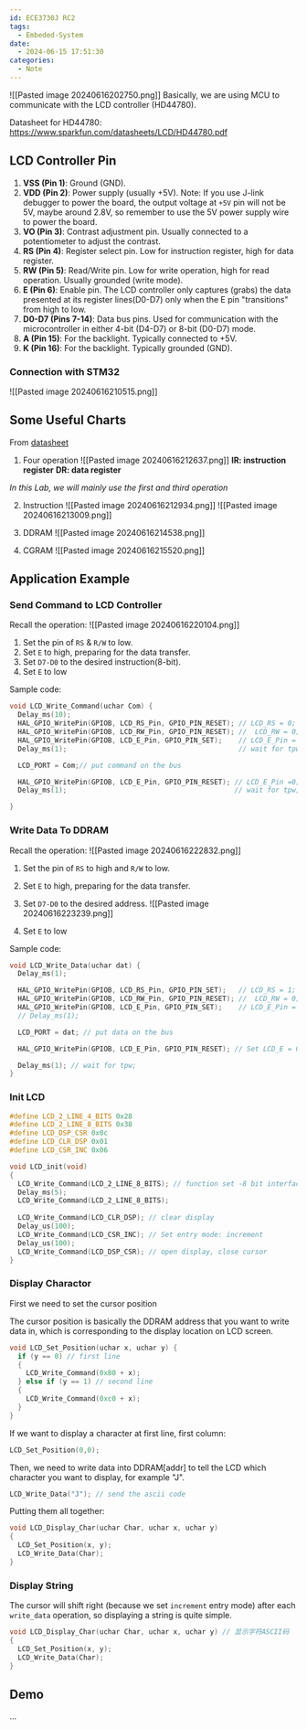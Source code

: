 ```yaml
---
id: ECE3730J RC2
tags:
  - Embeded-System
date:
  - 2024-06-15 17:51:30
categories:
  - Note
---
```



![[Pasted image 20240616202750.png]]
Basically, we are using MCU to communicate with the LCD controller (HD44780).

Datasheet for HD44780: https://www.sparkfun.com/datasheets/LCD/HD44780.pdf

## LCD Controller Pin

1. **VSS (Pin 1)**: Ground (GND).
2. **VDD (Pin 2)**: Power supply (usually +5V).
	Note: If you use J-link debugger to power the board, the output voltage at `+5V` pin will not be 5V, maybe around 2.8V, so remember to use the 5V power supply wire to power the board.
1. **VO (Pin 3)**: Contrast adjustment pin. Usually connected to a potentiometer to adjust the contrast.
2. **RS (Pin 4)**: Register select pin. Low for instruction register, high for data register.
3. **RW (Pin 5)**: Read/Write pin. Low for write operation, high for read operation. Usually grounded (write mode).
4. **E (Pin 6)**: Enable pin. The LCD controller only captures (grabs) the data presented at its register lines(D0-D7) only when the E pin "transitions" from high to low.
5. **D0-D7 (Pins 7-14)**: Data bus pins. Used for communication with the microcontroller in either 4-bit (D4-D7) or 8-bit (D0-D7) mode.
6. **A (Pin 15)**: For the backlight. Typically connected to +5V.
7. **K (Pin 16)**: For the backlight. Typically grounded (GND).

### Connection with STM32
![[Pasted image 20240616210515.png]]

## Some Useful Charts
From [datasheet](https://www.sparkfun.com/datasheets/LCD/HD44780.pdf)

1. Four operation
![[Pasted image 20240616212637.png]]
**IR: instruction register**
**DR: data register**

*In this Lab, we will mainly use the first and third operation*

2. Instruction
![[Pasted image 20240616212934.png]]
![[Pasted image 20240616213009.png]]

3. DDRAM
![[Pasted image 20240616214538.png]]

4. CGRAM
![[Pasted image 20240616215520.png]]

## Application Example

### Send Command to LCD Controller

Recall the operation:
![[Pasted image 20240616220104.png]]

1. Set the pin of `RS` & `R/W` to low.
2. Set `E` to high, preparing for the data transfer.
3. Set `D7-D0` to the desired instruction(8-bit).
4. Set `E` to low

Sample code:
```c
void LCD_Write_Command(uchar Com) {
  Delay_ms(10);
  HAL_GPIO_WritePin(GPIOB, LCD_RS_Pin, GPIO_PIN_RESET); // LCD_RS = 0;
  HAL_GPIO_WritePin(GPIOB, LCD_RW_Pin, GPIO_PIN_RESET); //	LCD_RW = 0;
  HAL_GPIO_WritePin(GPIOB, LCD_E_Pin, GPIO_PIN_SET);    // LCD_E_Pin = 1;
  Delay_ms(1);                                          // wait for tpw;

  LCD_PORT = Com;// put command on the bus

  HAL_GPIO_WritePin(GPIOB, LCD_E_Pin, GPIO_PIN_RESET); // LCD_E_Pin =0;
  Delay_ms(1);                                         // wait for tpw;

}

```

### Write Data To DDRAM

Recall the operation:
![[Pasted image 20240616222832.png]]

1. Set the pin of `RS` to high and `R/W` to low.
2. Set `E` to high, preparing for the data transfer.
3. Set `D7-D0` to the desired address.
	![[Pasted image 20240616223239.png]]
	
1. Set `E` to low

Sample code:
```c
void LCD_Write_Data(uchar dat) {
  Delay_ms(1);

  HAL_GPIO_WritePin(GPIOB, LCD_RS_Pin, GPIO_PIN_SET);   // LCD_RS = 1;
  HAL_GPIO_WritePin(GPIOB, LCD_RW_Pin, GPIO_PIN_RESET); //	LCD_RW = 0;
  HAL_GPIO_WritePin(GPIOB, LCD_E_Pin, GPIO_PIN_SET);    // LCD_E_Pin = 1;
  // Delay_ms(1);

  LCD_PORT = dat; // put data on the bus

  HAL_GPIO_WritePin(GPIOB, LCD_E_Pin, GPIO_PIN_RESET); // Set LCD_E = 0;

  Delay_ms(1); // wait for tpw;
}
```

### Init LCD
```c
#define LCD_2_LINE_4_BITS 0x28
#define LCD_2_LINE_8_BITS 0x38
#define LCD_DSP_CSR 0x0c
#define LCD_CLR_DSP 0x01 
#define LCD_CSR_INC 0x06

void LCD_init(void)
{
  LCD_Write_Command(LCD_2_LINE_8_BITS); // function set -8 bit interface
  Delay_ms(5);
  LCD_Write_Command(LCD_2_LINE_8_BITS); 
  
  LCD_Write_Command(LCD_CLR_DSP); // clear display
  Delay_us(100);
  LCD_Write_Command(LCD_CSR_INC); // Set entry mode: increment
  Delay_us(100);
  LCD_Write_Command(LCD_DSP_CSR); // open display, close cursor
}
```

### Display Charactor

First we need to set the cursor position

The cursor position is basically the DDRAM address that you want to write data in, which is corresponding to the display location on LCD screen.

```c
void LCD_Set_Position(uchar x, uchar y) {
  if (y == 0) // first line
  {
    LCD_Write_Command(0x80 + x);
  } else if (y == 1) // second line
  {
    LCD_Write_Command(0xc0 + x);
  }
}
```

If we want to display a character at first line, first column:
```c
LCD_Set_Position(0,0);
```

Then, we need to write data into DDRAM\[addr\] to tell the LCD which character you want to display, for example "J".
```c
LCD_Write_Data("J"); // send the ascii code
```

Putting them all together:
```c
void LCD_Display_Char(uchar Char, uchar x, uchar y)
{
  LCD_Set_Position(x, y);
  LCD_Write_Data(Char);
}
```

### Display String

The cursor will shift right (because we set `increment` entry mode) after each `write_data` operation, so displaying a string is quite simple.

```c
void LCD_Display_Char(uchar Char, uchar x, uchar y) // 显示字符ASCII码
{
  LCD_Set_Position(x, y);
  LCD_Write_Data(Char);
}
```


## Demo
...
